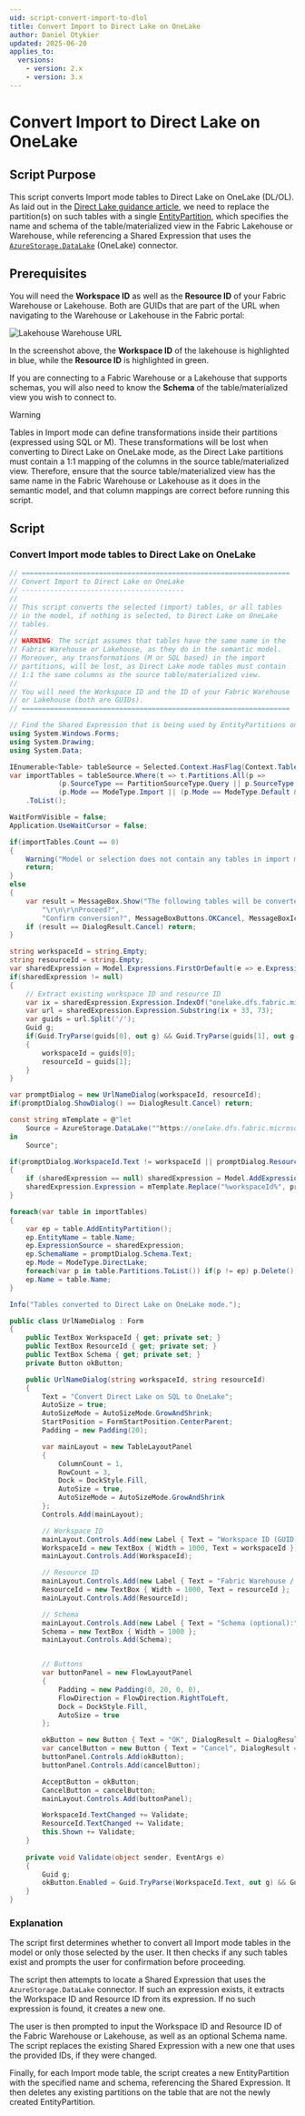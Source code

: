 ```yaml
---
uid: script-convert-import-to-dlol
title: Convert Import to Direct Lake on OneLake
author: Daniel Otykier
updated: 2025-06-20
applies_to:
  versions:
    - version: 2.x
    - version: 3.x
---
```


# Convert Import to Direct Lake on OneLake

## Script Purpose

This script converts Import mode tables to Direct Lake on OneLake (DL/OL). As laid out in the [Direct Lake guidance article](xref:direct-lake-guidance), we need to replace the partition(s) on such tables with a single [EntityPartition](https://learn.microsoft.com/en-us/dotnet/api/microsoft.analysisservices.tabular.entitypartitionsource?view=analysisservices-dotnet), which specifies the name and schema of the table/materialized view in the Fabric Lakehouse or Warehouse, while referencing a Shared Expression that uses the [`AzureStorage.DataLake`](https://learn.microsoft.com/en-us/powerquery-m/azurestorage-datalake) (OneLake) connector.

## Prerequisites

You will need the **Workspace ID** as well as the **Resource ID** of your Fabric Warehouse or Lakehouse. Both are GUIDs that are part of the URL when navigating to the Warehouse or Lakehouse in the Fabric portal:

![Lakehouse Warehouse URL](~/content/assets/images/lakehouse-warehouse-url.png)

In the screenshot above, the **Workspace ID** of the lakehouse is highlighted in blue, while the **Resource ID** is highlighted in green.

If you are connecting to a Fabric Warehouse or a Lakehouse that supports schemas, you will also need to know the **Schema** of the table/materialized view you wish to connect to.

> [!WARNING]
> Tables in Import mode can define transformations inside their partitions (expressed using SQL or M). These transformations will be lost when converting to Direct Lake on OneLake mode, as the Direct Lake partitions must contain a 1:1 mapping of the columns in the source table/materialized view. Therefore, ensure that the source table/materialized view has the same name in the Fabric Warehouse or Lakehouse as it does in the semantic model, and that column mappings are correct before running this script.

## Script

### Convert Import mode tables to Direct Lake on OneLake

```csharp
// ==================================================================
// Convert Import to Direct Lake on OneLake
// ----------------------------------------
// 
// This script converts the selected (import) tables, or all tables
// in the model, if nothing is selected, to Direct Lake on OneLake
// tables.
//
// WARNING: The script assumes that tables have the same name in the
// Fabric Warehouse or Lakehouse, as they do in the semantic model.
// Moreover, any transformations (M or SQL based) in the import
// partitions, will be lost, as Direct Lake mode tables must contain
// 1:1 the same columns as the source table/materialized view.
//
// You will need the Workspace ID and the ID of your Fabric Warehouse
// or Lakehouse (both are GUIDs).
// ==================================================================

// Find the Shared Expression that is being used by EntityPartitions on the model:
using System.Windows.Forms;
using System.Drawing;
using System.Data;

IEnumerable<Table> tableSource = Selected.Context.HasFlag(Context.Tables) ? (IEnumerable<Table>)Selected.Tables : Model.Tables;
var importTables = tableSource.Where(t => t.Partitions.All(p => 
            (p.SourceType == PartitionSourceType.Query || p.SourceType == PartitionSourceType.M) && 
            (p.Mode == ModeType.Import || (p.Mode == ModeType.Default && Model.DefaultMode == ModeType.Import))))
    .ToList();

WaitFormVisible = false;
Application.UseWaitCursor = false;

if(importTables.Count == 0)
{
    Warning("Model or selection does not contain any tables in import mode");
    return;
}
else
{
    var result = MessageBox.Show("The following tables will be converted:\r\n\r\n" + string.Join("\r\n", importTables.Select(t => "  - " + t.Name)) +
        "\r\n\r\nProceed?",
        "Confirm conversion?", MessageBoxButtons.OKCancel, MessageBoxIcon.Question);
    if (result == DialogResult.Cancel) return;
}

string workspaceId = string.Empty;
string resourceId = string.Empty;
var sharedExpression = Model.Expressions.FirstOrDefault(e => e.Expression.Contains("AzureStorage.DataLake"));
if(sharedExpression != null)
{
    // Extract existing workspace ID and resource ID
    var ix = sharedExpression.Expression.IndexOf("onelake.dfs.fabric.microsoft.com");
    var url = sharedExpression.Expression.Substring(ix + 33, 73);
    var guids = url.Split('/');
    Guid g;
    if(Guid.TryParse(guids[0], out g) && Guid.TryParse(guids[1], out g))
    {
        workspaceId = guids[0];
        resourceId = guids[1];
    }
}

var promptDialog = new UrlNameDialog(workspaceId, resourceId);
if(promptDialog.ShowDialog() == DialogResult.Cancel) return;

const string mTemplate = @"let
    Source = AzureStorage.DataLake(""https://onelake.dfs.fabric.microsoft.com/%workspaceId%/%resourceId%"", [HierarchicalNavigation=true])
in
    Source";

if(promptDialog.WorkspaceId.Text != workspaceId || promptDialog.ResourceId.Text != resourceId)
{
    if (sharedExpression == null) sharedExpression = Model.AddExpression("DatabaseQuery");
    sharedExpression.Expression = mTemplate.Replace("%workspaceId%", promptDialog.WorkspaceId.Text).Replace("%resourceId%", promptDialog.ResourceId.Text);
}

foreach(var table in importTables)
{
    var ep = table.AddEntityPartition();
    ep.EntityName = table.Name;
    ep.ExpressionSource = sharedExpression;
    ep.SchemaName = promptDialog.Schema.Text;
    ep.Mode = ModeType.DirectLake;
    foreach(var p in table.Partitions.ToList()) if(p != ep) p.Delete();
    ep.Name = table.Name;
}

Info("Tables converted to Direct Lake on OneLake mode.");

public class UrlNameDialog : Form
{
    public TextBox WorkspaceId { get; private set; }
    public TextBox ResourceId { get; private set; }
    public TextBox Schema { get; private set; }
    private Button okButton;

    public UrlNameDialog(string workspaceId, string resourceId)
    {
        Text = "Convert Direct Lake on SQL to OneLake";
        AutoSize = true;
        AutoSizeMode = AutoSizeMode.GrowAndShrink;
        StartPosition = FormStartPosition.CenterParent;
        Padding = new Padding(20);

        var mainLayout = new TableLayoutPanel
        {
            ColumnCount = 1,
            RowCount = 3,
            Dock = DockStyle.Fill,
            AutoSize = true,
            AutoSizeMode = AutoSizeMode.GrowAndShrink
        };
        Controls.Add(mainLayout);

        // Workspace ID
        mainLayout.Controls.Add(new Label { Text = "Workspace ID (GUID):", AutoSize = true });
        WorkspaceId = new TextBox { Width = 1000, Text = workspaceId };
        mainLayout.Controls.Add(WorkspaceId);

        // Resource ID
        mainLayout.Controls.Add(new Label { Text = "Fabric Warehouse / Lakehouse ID (GUID):", AutoSize = true, Padding = new Padding(0, 20, 0, 0) });
        ResourceId = new TextBox { Width = 1000, Text = resourceId };
        mainLayout.Controls.Add(ResourceId);

        // Schema
        mainLayout.Controls.Add(new Label { Text = "Schema (optional):", AutoSize = true, Padding = new Padding(0, 20, 0, 0) });
        Schema = new TextBox { Width = 1000 };
        mainLayout.Controls.Add(Schema);


        // Buttons
        var buttonPanel = new FlowLayoutPanel
        {
            Padding = new Padding(0, 20, 0, 0),
            FlowDirection = FlowDirection.RightToLeft,
            Dock = DockStyle.Fill,
            AutoSize = true
        };

        okButton = new Button { Text = "OK", DialogResult = DialogResult.OK, AutoSize = true, Enabled = false };
        var cancelButton = new Button { Text = "Cancel", DialogResult = DialogResult.Cancel, AutoSize = true };
        buttonPanel.Controls.Add(okButton);
        buttonPanel.Controls.Add(cancelButton);

        AcceptButton = okButton;
        CancelButton = cancelButton;
        mainLayout.Controls.Add(buttonPanel);

        WorkspaceId.TextChanged += Validate;
        ResourceId.TextChanged += Validate;
        this.Shown += Validate;
    }
    
    private void Validate(object sender, EventArgs e)
    {
        Guid g;
        okButton.Enabled = Guid.TryParse(WorkspaceId.Text, out g) && Guid.TryParse(ResourceId.Text, out g);
    }
}
```

### Explanation

The script first determines whether to convert all Import mode tables in the model or only those selected by the user. It then checks if any such tables exist and prompts the user for confirmation before proceeding.

The script then attempts to locate a Shared Expression that uses the `AzureStorage.DataLake` connector. If such an expression exists, it extracts the Workspace ID and Resource ID from its expression. If no such expression is found, it creates a new one.

The user is then prompted to input the Workspace ID and Resource ID of the Fabric Warehouse or Lakehouse, as well as an optional Schema name. The script replaces the existing Shared Expression with a new one that uses the provided IDs, if they were changed.

Finally, for each Import mode table, the script creates a new EntityPartition with the specified name and schema, referencing the Shared Expression. It then deletes any existing partitions on the table that are not the newly created EntityPartition.